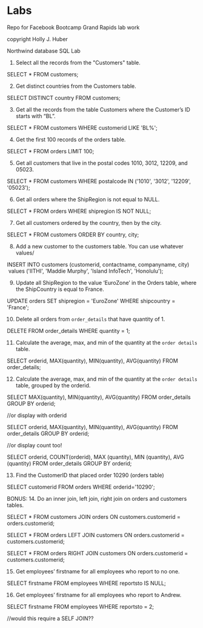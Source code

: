 # Labs
Repo for Facebook Bootcamp Grand Rapids lab work

copyright Holly J. Huber


Northwind database SQL Lab


1. Select all the records from the "Customers" table.

SELECT * 
FROM customers;

2. Get distinct countries from the Customers table.

SELECT DISTINCT country 
FROM customers;


3. Get all the records from the table Customers where the Customer’s ID starts with “BL”.

SELECT * 
FROM customers 
WHERE customerid LIKE 'BL%';


4. Get the first 100 records of the orders table.

SELECT * 
FROM orders LIMIT 100;


5. Get all customers that live in the postal codes 1010, 3012, 12209, and 05023.

SELECT * 
FROM customers 
WHERE postalcode IN ('1010', '3012', '12209', '05023');


6. Get all orders where the ShipRegion is not equal to NULL.

SELECT * 
FROM orders 
WHERE shipregion IS NOT NULL;


7. Get all customers ordered by the country, then by the city.

SELECT * 
FROM customers 
ORDER BY country, city;


8. Add a new customer to the customers table. You can use whatever values/

INSERT INTO customers (customerid, contactname, companyname, city)
    values ('IITHI', 'Maddie Murphy', 'Island InfoTech', 'Honolulu');


9. Update all ShipRegion to the value ‘EuroZone’ in the Orders table, where the
ShipCountry is equal to France.

UPDATE orders 
SET shipregion = 'EuroZone' 
WHERE shipcountry = 'France';


10. Delete all orders from `order_details` that have quantity of 1.

DELETE FROM order_details 
WHERE quantity  = 1;


11. Calculate the average, max, and min of the quantity at the `order details` table.

SELECT orderid, MAX(quantity), MIN(quantity), AVG(quantity) 
FROM order_details;


12. Calculate the average, max, and min of the quantity at the `order details` table,
grouped by the orderid.


SELECT MAX(quantity), MIN(quantity), AVG(quantity) 
FROM order_details 
GROUP BY orderid;

//or display with orderid

SELECT orderid, MAX(quantity), MIN(quantity), AVG(quantity) 
FROM order_details 
GROUP BY orderid;

//or display count too!


SELECT orderid, COUNT(orderid), MAX (quantity), MIN (quantity), AVG (quantity) 
FROM order_details 
GROUP BY orderid;

13. Find the CustomerID that placed order 10290 (orders table)

SELECT customerid 
FROM orders 
WHERE orderid='10290';

BONUS:
14. Do an inner join, left join, right join on orders and customers tables. 

SELECT * 
FROM customers 
JOIN orders 
ON customers.customerid = orders.customerid;

SELECT * 
FROM orders 
LEFT JOIN customers 
ON orders.customerid = customers.customerid;

SELECT * 
FROM orders 
RIGHT JOIN customers 
ON orders.customerid = customers.customerid;

15. Get employees’ firstname for all employees who report to no one. 

SELECT firstname 
FROM employees 
WHERE reportsto IS NULL;

16. Get employees’ firstname for all employees who report to Andrew.

SELECT firstname 
FROM employees 
WHERE reportsto = 2;

//would this require a SELF JOIN??
